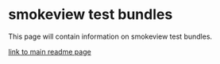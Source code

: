 # smokeview test bundles
This page will contain information on smokeview test bundles.

[link to main readme page](README.md)

